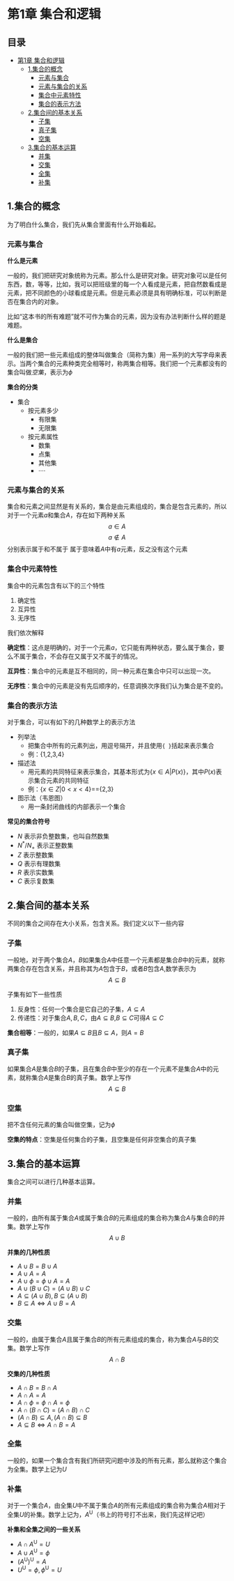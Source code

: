 
<link rel="stylesheet" href="markit.css"></link>


# 第1章 集合和逻辑

<h2>目录</h2>

- [第1章 集合和逻辑](#第1章-集合和逻辑)
  - [1.集合的概念](#1集合的概念)
    - [元素与集合](#元素与集合)
    - [元素与集合的关系](#元素与集合的关系)
    - [集合中元素特性](#集合中元素特性)
    - [集合的表示方法](#集合的表示方法)
  - [2.集合间的基本关系](#2集合间的基本关系)
    - [子集](#子集)
    - [真子集](#真子集)
    - [空集](#空集)
  - [3.集合的基本运算](#3集合的基本运算)
    - [并集](#并集)
    - [交集](#交集)
    - [全集](#全集)
    - [补集](#补集)

## 1.集合的概念
为了明白什么集合，我们先从集合里面有什么开始看起。

### 元素与集合
**什么是元素**

一般的，我们把研究对象统称为元素。那么什么是研究对象。研究对象可以是任何东西，数，等等，比如，我可以把班级里的每一个人看成是元素，把自然数看成是元素，把不同颜色的小球看成是元素。但是元素必须是具有明确标准，可以判断是否在集合内的对象。

比如“这本书的所有难题”就不可作为集合的元素，因为没有办法判断什么样的题是难题。

**什么是集合**

一般的我们把一些元素组成的整体叫做集合（简称为集）用一系列的大写字母来表示。当两个集合的元素种类完全相等时，称两集合相等。我们把一个元素都没有的集合叫做*空集*，表示为$\phi$

**集合的分类**
- 集合
  - 按元素多少
    - 有限集
    - 无限集
  - 按元素属性
    - 数集
    - 点集
    - 其他集
    - ····

### 元素与集合的关系
集合和元素之间显然是有关系的，集合是由元素组成的，集合是包含元素的，所以对于一个元素$a$和集合$A$，存在如下两种关系
$$a\in A$$
$$a\notin A$$
分别表示属于和不属于
属于意味着$A$中有$a$元素，反之没有这个元素

### 集合中元素特性
集合中的元素包含有以下的三个特性
1. 确定性
2. 互异性
3. 无序性

我们依次解释

**确定性**：这点是明确的，对于一个元素$a$，它只能有两种状态，要么属于集合，要么不属于集合，不会存在又属于又不属于的情况。

**互异性**：集合中的元素是互不相同的，同一种元素在集合中只可以出现一次。

**无序性**：集合中的元素是没有先后顺序的，任意调换次序我们认为集合是不变的。

### 集合的表示方法
对于集合，可以有如下的几种数学上的表示方法
- 列举法
  - 把集合中所有的元素列出，用逗号隔开，并且使用`{ }`括起来表示集合
  - 例：{1,2,3,4}
- 描述法
  - 用元素的共同特征来表示集合，其基本形式为{$x\in A|P(x)$}，其中$P(x)$表示集合元素的共同特征
  - 例：{$x\in Z|0<x<4$}=={2,3}
- 图示法（韦恩图）
  - 用一条封闭曲线的内部表示一个集合

**常见的集合符号**
- $N$ 表示非负整数集，也叫自然数集
- $N^*$/$N_+$ 表示正整数集
- $Z$ 表示整数集
- $Q$ 表示有理数集
- $R$ 表示实数集
- $C$ 表示复数集


## 2.集合间的基本关系
不同的集合之间存在大小关系，包含关系。我们定义以下一些内容
### 子集
一般地，对于两个集合$A，B$如果集合$A$中任意一个元素都是集合$B$中的元素，就称两集合存在包含关系，并且称其为$A$包含于$B$，或者$B$包含$A$,数学表示为
$$A\subseteq B$$

子集有如下一些性质
1. 反身性：任何一个集合是它自己的子集，$A\subseteq A$
2. 传递性：对于集合$A,B,C$，由$A\subseteq B$,$B\subseteq C$可得$A\subseteq C$

**集合相等**：一般的，如果$A\subseteq B$且$B\subseteq A$，则$A=B$

### 真子集
如果集合$A$是集合$B$的子集，且在集合$B$中至少的存在一个元素不是集合$A$中的元素，就称集合$A$是集合$B$的真子集。数学上写作
$$A\subsetneq B$$

### 空集
把不含任何元素的集合叫做空集，记为$\phi$

**空集的特点**：空集是任何集合的子集，且空集是任何非空集合的真子集

## 3.集合的基本运算
集合之间可以进行几种基本运算。

### 并集
一般的，由所有属于集合$A$或属于集合$B$的元素组成的集合称为集合$A$与集合$B$的并集。数学上写作
$$A\cup B$$

**并集的几种性质**

- $A\cup B=B\cup A$
- $A\cup A=A$
- $A\cup\phi=\phi\cup A=A$
- $A\cup(B \cup C)=(A\cup B)\cup C$
- $A\subseteq (A\cup B),B\subseteq(A\cup B)$
- $B\subseteq A\Leftrightarrow A\cup B=A$

### 交集
一般的，由属于集合$A$且属于集合$B$的所有元素组成的集合，称为集合$A$与$B$的交集。数学上写作
$$A\cap B$$

**交集的几种性质**

- $A\cap B=B\cap A$
- $A\cap A=A$
- $A\cap\phi=\phi\cap A=\phi$
- $A\cap(B \cap C)=(A\cap B)\cap C$
- $(A\cap B)\subseteq A,(A\cap B)\subseteq B$
- $A\subseteq B\Leftrightarrow A\cap B=A$

### 全集
一般的，如果一个集合含有我们所研究问题中涉及的所有元素，那么就称这个集合为全集。数学上记为$U$

### 补集
对于一个集合$A$，由全集$U$中不属于集合$A$的所有元素组成的集合称为集合$A$相对于全集$U$的补集。数学上记为，$A^{\mathrm{U}}$（书上的符号打不出来，我们先这样记吧）

**补集和全集之间的一些关系**

- $A\cap A^{\mathrm{U}}=U$
- $A\cup A^{\mathrm{U}}=\phi$
- $(A^{\mathrm{U}})^{\mathrm{{U}}}=A$
- $U^{\mathrm{U}}=\phi,\phi^{\mathrm{U}}=U$
  
[comment]: <> (## 充分条件与必要条件)
[comment]: <> (## 全称量词与存在量词)
